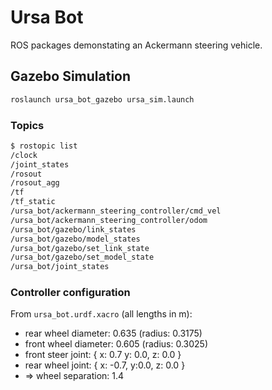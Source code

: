 # Ursa Bot

ROS packages demonstating an Ackermann steering vehicle.


## Gazebo Simulation

```bash
roslaunch ursa_bot_gazebo ursa_sim.launch
```

### Topics

```bash
$ rostopic list
/clock
/joint_states
/rosout
/rosout_agg
/tf
/tf_static
/ursa_bot/ackermann_steering_controller/cmd_vel
/ursa_bot/ackermann_steering_controller/odom
/ursa_bot/gazebo/link_states
/ursa_bot/gazebo/model_states
/ursa_bot/gazebo/set_link_state
/ursa_bot/gazebo/set_model_state
/ursa_bot/joint_states
```

### Controller configuration

From `ursa_bot.urdf.xacro` (all lengths in m):

- rear wheel diameter: 0.635 (radius: 0.3175)
- front wheel diameter: 0.605 (radius: 0.3025)
- front steer joint: { x: 0.7 y: 0.0, z: 0.0 }
- rear wheel joint: { x: -0.7, y:0.0, z: 0.0 }
- => wheel separation: 1.4

